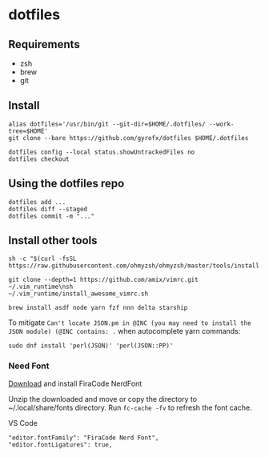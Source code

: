 # dotfiles

## Requirements

- zsh
- brew
- git

## Install

```
alias dotfiles='/usr/bin/git --git-dir=$HOME/.dotfiles/ --work-tree=$HOME'
git clone --bare https://github.com/gyrofx/dotfiles $HOME/.dotfiles

dotfiles config --local status.showUntrackedFiles no
dotfiles checkout
```

## Using the dotfiles repo

```
dotfiles add ...
dotfiles diff --staged
dotfiles commit -m "..."
```

## Install other tools

```
sh -c "$(curl -fsSL https://raw.githubusercontent.com/ohmyzsh/ohmyzsh/master/tools/install.sh)"
```

```
git clone --depth=1 https://github.com/amix/vimrc.git ~/.vim_runtime\nsh 
~/.vim_runtime/install_awesome_vimrc.sh

brew install asdf node yarn fzf nnn delta starship
```

To mitigate `Can't locate JSON.pm in @INC (you may need to install the JSON module) (@INC contains: .` when autocomplete yarn commands:
```
sudo dnf install 'perl(JSON)' 'perl(JSON::PP)'
```

### Need Font

[Download](https://github.com/ryanoasis/nerd-fonts/releases/download/v3.4.0/FiraCode.zip) and install FiraCode NerdFont

Unzip the downloaded and move or copy the directory to ~/.local/share/fonts directory.
Run `fc-cache -fv` to refresh the font cache.

VS Code
```
"editor.fontFamily": "FiraCode Nerd Font",
"editor.fontLigatures": true,
```
